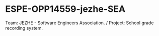 # ESPE-OPP14559-jezhe-SEA
Team: JEZHE - Software Engineers Association. / Project: School grade recording system.
